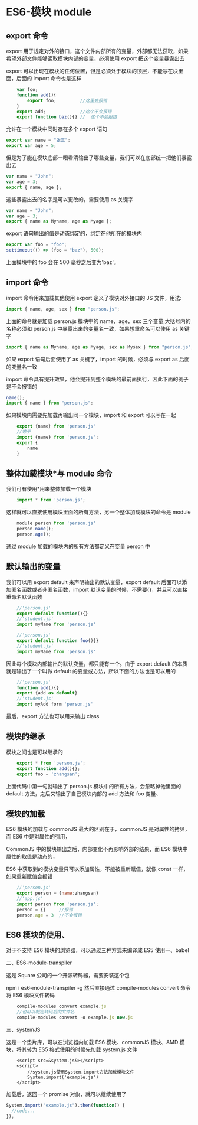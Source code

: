 # ES6-模块 module

## export 命令

export 用于规定对外的接口，这个文件内部所有的变量，外部都无法获取，如果希望外部文件能够读取模块内部的变量，必须使用 export 把这个变量暴露出去

export 可以出现在模块的任何位置，但是必须处于模块的顶层，不能写在块里面，后面的 import 命令也是这样

```js
    var foo;
    function add(){
        export foo;         //这里会报错
    }
    export add;             //这个不会报错
    export function baz(){} //  这个不会报错
```

允许在一个模块中同时存在多个 export 语句

```js
export var name = "张三";
export var age = 5;
```

但是为了能在模块底部一眼看清输出了哪些变量，我们可以在底部统一把他们暴露出去

```js
var name = "John";
var age = 3;
export { name, age };
```

这些暴露出去的名字是可以更改的，需要使用 as 关键字

```js
var name = "John";
var age = 3;
export { name as Myname, age as Myage };
```

export 语句输出的值是动态绑定的，绑定在他所在的模块内

```js
export var foo = "foo";
settimeout(() => (foo = "baz"), 500);
```

上面模块中的 foo 会在 500 毫秒之后变为'baz'。

## import 命令

import 命令用来加载其他使用 export 定义了模块对外接口的 JS 文件，用法:

```js
import { name, age, sex } from "person.js";
```

上面的命令就是加载 person.js 模块中的 name，age，sex 三个变量,大括号内的名称必须和 person.js 中暴露出来的变量名一致，如果想重命名可以使用 as 关键字

```js
import { name as Myname, age as Myage, sex as Mysex } from "person.js";
```

如果 export 语句后面使用了 as 关键字，import 的时候，必须与 export as 后面的变量名一致

import 命令具有提升效果，他会提升到整个模块的最前面执行，因此下面的例子是不会报错的

```js
name();
import { name } from "person.js";
```

如果模块内需要先加载再输出同一个模块，import 和 export 可以写在一起

```js
    export {name} from 'person.js'
    //等于
    import {name} from 'person.js';
    export {
        name
    }
```

## 整体加载模块\*与 module 命令

我们可有使用\*用来整体加载一个模块

```js
    import * from 'person.js';
```

这样就可以直接使用模块里面的所有方法，另一个整体加载模块的命令是 module

```js
    module person from 'person.js'
    person.name();
    person.age();
```

通过 module 加载的模块内的所有方法都定义在变量 person 中

## 默认输出的变量

我们可以用 export default 来声明输出的默认变量，export default 后面可以添加匿名函数或者非匿名函数，import 默认变量的时候，不需要{}，并且可以直接重命名默认函数

```js
    //'person.js'
    export default function(){}
    //'student.js'
    import myName from 'person.js'

    //'person.js'
    export default function foo(){}
    //'student.js'
    import myName from 'person.js'
```

因此每个模块内部输出的默认变量，都只能有一个。由于 export default 的本质就是输出了一个叫做 default 的变量或方法，所以下面的方法也是可以用的

```js
    //'person.js'
    function add(){}
    export {add as default}
    //'student.js'
    import myAdd form 'person.js'
```

最后，export 方法也可以用来输出 class

## 模块的继承

模块之间也是可以继承的

```js
    export * from 'person.js';
    export function add(){};
    export foo = 'zhangsan';
```

上面代码中第一句就输出了 person.js 模块中的所有方法，会忽略掉他里面的 default 方法，之后又输出了自己模块内部的 add 方法和 foo 变量、

## 模块的加载

ES6 模块的加载与 commonJS 最大的区别在于，commonJS 是对属性的拷贝，而 ES6 中是对属性的引用，

CommonJS 中的模块输出之后，内部变化不再影响外部的结果，而 ES6 模块中属性的取值是动态的，

ES6 中获取到的模块变量只可以添加属性，不能被重新赋值，就像 const 一样，如果重新赋值会报错

```js
    //'person.js'
    export person = {name:zhangsan}
    //'app.js'
    import person from 'person.js';
    person = {}     //报错
    person.age = 3  //不会报错
```

## ES6 模块的使用、

对于不支持 ES6 模块的浏览器，可以通过三种方式来编译成 ES5 使用一、babel

二、ES6-module-transpiler

这是 Square 公司的一个开源转码器，需要安装这个包

 npm i es6-module-transpiler -g
然后直接通过 compile-modules convert 命令将 ES6 模块文件转码

```js
    compile-modules convert example.js
    //也可以制定转码后的文件名
    compile-modules convert -o example.js new.js
```

三、systemJS

这是一个垫片库，可以在浏览器内加载 ES6 模块、commonJS 模块、AMD 模块，将其转为 ES5 格式使用的时候先加载 system.js 文件

```
    <script src=&system.js&></script>
    <script>
        //system.js使用System.import方法加载模块文件
        System.import('example.js')
    </script>
```

加载后，返回一个 promise 对象，就可以继续使用了

```js
System.import("example.js").then(function() {
  //code...
});
```
